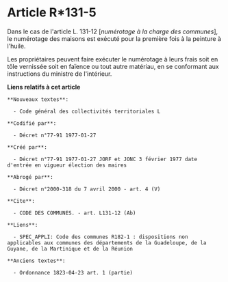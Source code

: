 # Article R*131-5

Dans le cas de l'article L. 131-12 [*numérotage à la charge des communes*], le numérotage des maisons est exécuté pour la
première fois à la peinture à l'huile. 

Les propriétaires peuvent faire exécuter le numérotage à leurs frais soit en tôle vernissée soit en faïence ou tout autre
matériau, en se conformant aux instructions du ministre de l'intérieur.

**Liens relatifs à cet article**

	**Nouveaux textes**:

	  - Code général des collectivités territoriales L

	**Codifié par**:

	  - Décret n°77-91 1977-01-27

	**Créé par**:

	  - Décret n°77-91 1977-01-27 JORF et JONC 3 février 1977 date d'entrée en vigueur élection des maires

	**Abrogé par**:

	  - Décret n°2000-318 du 7 avril 2000 - art. 4 (V)

	**Cite**:

	  - CODE DES COMMUNES. - art. L131-12 (Ab)

	**Liens**:

	  - SPEC_APPLI: Code des communes R182-1 : dispositions non applicables aux communes des départements de la Guadeloupe, de la Guyane, de la Martinique et de la Réunion

	**Anciens textes**:

	  - Ordonnance 1823-04-23 art. 1 (partie)

